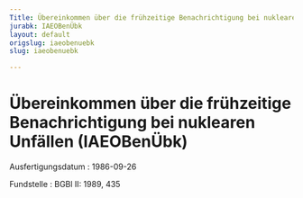 ```yaml
---
Title: Übereinkommen über die frühzeitige Benachrichtigung bei nuklearen Unfällen
jurabk: IAEOBenÜbk
layout: default
origslug: iaeobenuebk
slug: iaeobenuebk

---
```


# Übereinkommen über die frühzeitige Benachrichtigung bei nuklearen Unfällen (IAEOBenÜbk)

Ausfertigungsdatum
:   1986-09-26

Fundstelle
:   BGBl II: 1989, 435

